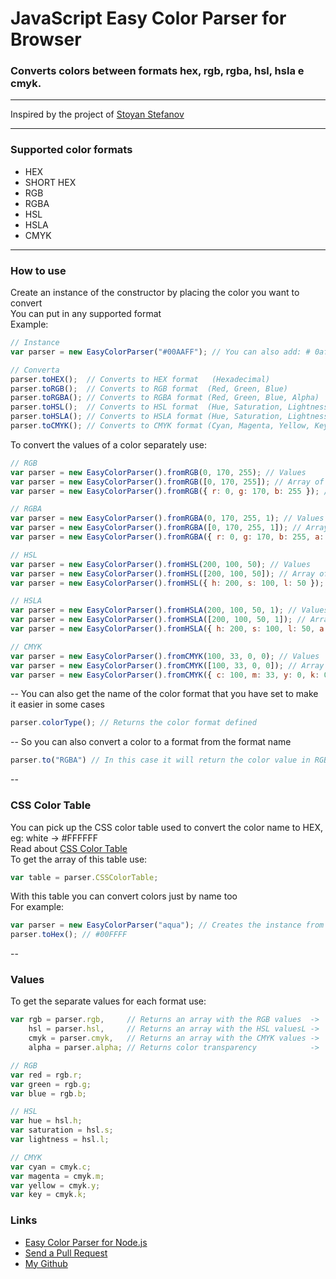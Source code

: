 # JavaScript Easy Color Parser for Browser
### Converts colors between formats hex, rgb, rgba, hsl, hsla e cmyk.

---
Inspired by the project of <a href="http://www.phpied.com/rgb-color-parser-in-javascript/" target="_blank">Stoyan Stefanov</a>

---

### Supported color formats
* HEX
* SHORT HEX
* RGB
* RGBA
* HSL
* HSLA
* CMYK

---

### How to use
Create an instance of the constructor by placing the color you want to convert <br />
You can put in any supported format <br />
Example:
```js
// Instance
var parser = new EasyColorParser("#00AAFF"); // You can also add: # 0af, rgb (0, 170, 255), hsl (..., etc ...

// Converta
parser.toHEX();  // Converts to HEX format   (Hexadecimal)
parser.toRGB();  // Converts to RGB format  (Red, Green, Blue)
parser.toRGBA(); // Converts to RGBA format (Red, Green, Blue, Alpha)
parser.toHSL();  // Converts to HSL format  (Hue, Saturation, Lightness)
parser.toHSLA(); // Converts to HSLA format (Hue, Saturation, Lightness, Alpha)
parser.toCMYK(); // Converts to CMYK format (Cyan, Magenta, Yellow, Key)
```
To convert the values of a color separately use:
```js
// RGB
var parser = new EasyColorParser().fromRGB(0, 170, 255); // Values
var parser = new EasyColorParser().fromRGB([0, 170, 255]); // Array of values
var parser = new EasyColorParser().fromRGB({ r: 0, g: 170, b: 255 }); // Object of values

// RGBA
var parser = new EasyColorParser().fromRGBA(0, 170, 255, 1); // Values
var parser = new EasyColorParser().fromRGBA([0, 170, 255, 1]); // Array of values
var parser = new EasyColorParser().fromRGBA({ r: 0, g: 170, b: 255, a: 1 }); // Object of values

// HSL
var parser = new EasyColorParser().fromHSL(200, 100, 50); // Values
var parser = new EasyColorParser().fromHSL([200, 100, 50]); // Array of values
var parser = new EasyColorParser().fromHSL({ h: 200, s: 100, l: 50 }); // Object of values

// HSLA
var parser = new EasyColorParser().fromHSLA(200, 100, 50, 1); // Values
var parser = new EasyColorParser().fromHSLA([200, 100, 50, 1]); // Array of values
var parser = new EasyColorParser().fromHSLA({ h: 200, s: 100, l: 50, a: 1 }); // Object of values

// CMYK
var parser = new EasyColorParser().fromCMYK(100, 33, 0, 0); // Values
var parser = new EasyColorParser().fromCMYK([100, 33, 0, 0]); // Array of values
var parser = new EasyColorParser().fromCMYK({ c: 100, m: 33, y: 0, k: 0 }); // Object of values
```
--
You can also get the name of the color format that you have set to make it easier in some cases
```js
parser.colorType(); // Returns the color format defined
```
--
So you can also convert a color to a format from the format name
```js
parser.to("RGBA") // In this case it will return the color value in RGBA format, eg rgba (0, 170, 255, 1)
```
--

### CSS Color Table
You can pick up the CSS color table used to convert the color name to HEX, eg: white -> #FFFFFF <br />
Read about <a href="http://www.w3schools.com/cssref/css_colors.asp" target="_blank">CSS Color Table</a> <br />
To get the array of this table use:
```js
var table = parser.CSSColorTable;
```
With this table you can convert colors just by name too <br />
For example:
```js
var parser = new EasyColorParser("aqua"); // Creates the instance from the css color name
parser.toHex(); // #00FFFF
```
--
### Values
To get the separate values for each format use:
```js
var rgb = parser.rgb,     // Returns an array with the RGB values  ->  {r:Number, g:Number, b:Number}
    hsl = parser.hsl,     // Returns an array with the HSL valuesL ->  {h:Number, s:Number, l:Number}
    cmyk = parser.cmyk,   // Returns an array with the CMYK values ->  ...
    alpha = parser.alpha; // Returns color transparency            ->  1

// RGB
var red = rgb.r;
var green = rgb.g;
var blue = rgb.b;

// HSL
var hue = hsl.h;
var saturation = hsl.s;
var lightness = hsl.l;

// CMYK
var cyan = cmyk.c;
var magenta = cmyk.m;
var yellow = cmyk.y;
var key = cmyk.k;
```

### Links
* [Easy Color Parser for Node.js](https://github.com/salomaosnff/easy-color-parser)
* [Send a Pull Request](https://github.com/salomaosnff/easy-color-parser/pulls)
* [My Github](https://github.com/cerbaroadrian)
